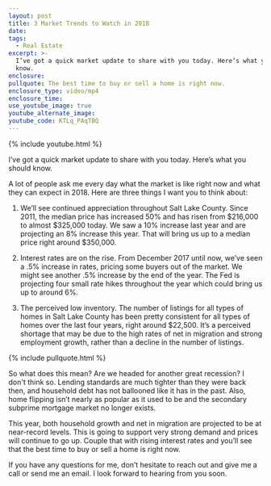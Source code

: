 ```yaml
---
layout: post
title: 3 Market Trends to Watch in 2018
date:
tags:
  - Real Estate
excerpt: >-
  I’ve got a quick market update to share with you today. Here’s what you should
  know.
enclosure:
pullquote: The best time to buy or sell a home is right now.
enclosure_type: video/mp4
enclosure_time:
use_youtube_image: true
youtube_alternate_image:
youtube_code: KTLq_PAqTBQ
---
```


{% include youtube.html %}

I’ve got a quick market update to share with you today. Here’s what you should know.

A lot of people ask me every day what the market is like right now and what they can expect in 2018. Here are three things I want you to think about:

1. We’ll see continued appreciation throughout Salt Lake County. Since 2011, the median price has increased 50% and has risen from $216,000 to almost $325,000 today. We saw a 10% increase last year and are projecting an 8% increase this year. That will bring us up to a median price right around $350,000.

2. Interest rates are on the rise. From December 2017 until now, we’ve seen a .5% increase in rates, pricing some buyers out of the market. We might see another .5% increase by the end of the year. The Fed is projecting four small rate hikes throughout the year which could bring us up to around 6%.

3. The perceived low inventory. The number of listings for all types of homes in Salt Lake County has been pretty consistent for all types of homes over the last four years, right around $22,500. It’s a perceived shortage that may be due to the high rates of net in migration and strong employment growth, rather than a decline in the number of listings.

{% include pullquote.html %}

So what does this mean? Are we headed for another great recession? I don't think so. Lending standards are much tighter than they were back then, and household debt has not ballooned like it has in the past. Also, home flipping isn’t nearly as popular as it used to be and the secondary subprime mortgage market no longer exists.

This year, both household growth and net in migration are projected to be at near-record levels. This is going to support very strong demand and prices will continue to go up. Couple that with rising interest rates and you’ll see that the best time to buy or sell a home is right now.&nbsp;

If you have any questions for me, don’t hesitate to reach out and give me a call or send me an email. I look forward to hearing from you soon.<br>&nbsp;